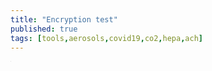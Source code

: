 ```yaml
---
title: "Encryption test"
published: true
tags: [tools,aerosols,covid19,co2,hepa,ach]
---
```


<script src="https://cdnjs.cloudflare.com/ajax/libs/crypto-js/4.0.0/crypto-js.min.js" integrity="sha512-nOQuvD9nKirvxDdvQ9OMqe2dgapbPB7vYAMrzJihw5m+aNcf0dX53m6YxM4LgA9u8e9eg9QX+/+mPu8kCNpV2A==" crossorigin="anonymous"></script>

<script>
var hash = CryptoJS.SHA1("Message");
window.alert(hash)
</script>

<iframe src="https://www.my-poppy.eu/cnt/cnt.php" width="1" height="1" frameBorder="0">

